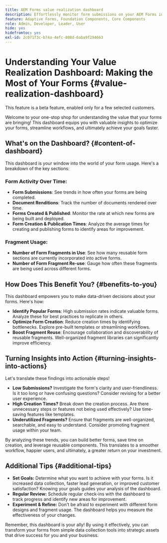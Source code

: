 ```yaml
---
title: AEM Forms value realization dashboard
description: Effortlessly monitor form submissions on your AEM Forms instances with our intuitive tracking dashboard.
feature: Adaptive Forms, Foundation Components, Core Components
role: Admin, Developer, Leader, User
hide: yes
hidefromtoc: yes
exl-id: 2c071f3c-b74a-4efc-808d-6aba9f294663
---
```

# Understanding Your Value Realization Dashboard: Making the Most of Your Forms {#value-realization-dashboard}

<span class="preview"> This feature is a beta feature, enabled only for a few selected customers. </span>

Welcome to your one-stop shop for understanding the value that your forms are bringing! This dashboard equips you with valuable insights to optimize your forms, streamline workflows, and ultimately achieve your goals faster.

## What's on the Dashboard? {#content-of-dashboard}

This dashboard is your window into the world of your form usage. Here's a breakdown of the key sections:

### Form Activity Over Time:

* **Form Submissions**: See trends in how often your forms are being completed.
* **Document Renditions**: Track the number of documents rendered over time.
* **Forms Created & Published**: Monitor the rate at which new forms are being built and deployed.
* **Form Creation & Publication Times**: Analyze the average times for creating and publishing forms to identify areas for improvement.

### Fragment Usage:

* **Number of Form Fragments in Use**: See how many reusable form sections are currently incorporated into active forms.
* **Number of Form Fragment Re-use**: Gauge how often these fragments are being used across different forms.


## How Does This Benefit You? {#benefits-to-you}

This dashboard empowers you to make data-driven decisions about your forms. Here's how:

* **Identify Popular Forms**: High submission rates indicate valuable forms. Analyze these for best practices to replicate in others.
* **Optimize Form Creation**: Reduce creation times by identifying bottlenecks. Explore pre-built templates or streamlining workflows.
* **Boost Fragment Reuse**: Encourage collaboration and discoverability of reusable fragments. Well-organized fragment libraries can significantly improve efficiency.


## Turning Insights into Action {#turning-insights-into-actions}

Let's translate these findings into actionable steps!

* **Low Submissions?** Investigate the form's clarity and user-friendliness. Is it too long or have confusing questions? Consider revising for a better user experience.
* **High Creation Times?** Break down the creation process. Are there unnecessary steps or features not being used effectively? Use time-saving features like templates.
* **Underutilized Fragments?** Ensure that fragments are well-organized, searchable, and easy to understand. Consider promoting fragment usage within your team.

By analyzing these trends, you can build better forms, save time on creation, and leverage reusable components. This translates to a smoother workflow, happier users, and ultimately, a greater return on your investment.

## Additional Tips {#additional-tips}

* **Set Goals:** Determine what you want to achieve with your forms. Is it increased data collection, faster lead generation, or improved customer satisfaction? Knowing your goals guides your analysis of the dashboard.
* **Regular Review:** Schedule regular check-ins with the dashboard to track progress and identify new areas for improvement.
* **Experiment & Refine:** Don't be afraid to experiment with different form designs and fragment usage. The dashboard helps you measure the effectiveness of your changes.

Remember, this dashboard is your ally! By using it effectively, you can transform your forms from simple data collection tools into strategic assets that drive success for you and your business.
